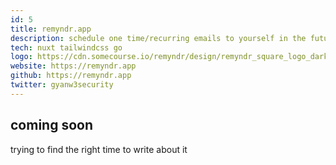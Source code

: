 ```yaml
---
id: 5
title: remyndr.app
description: schedule one time/recurring emails to yourself in the future
tech: nuxt tailwindcss go
logo: https://cdn.somecourse.io/remyndr/design/remyndr_square_logo_dark.svg
website: https://remyndr.app
github: https://remyndr.app
twitter: gyanw3security
---
```


## coming soon

trying to find the right time to write about it
